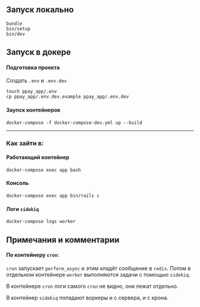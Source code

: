 ## Запуск локально

```
bundle
bin/setup
bin/dev
```

## Запуск в докере

#### Подготовка проекта

Создать `.env` и `.env.dev`

```
touch ppay_app/.env
cp ppay_app/.env.dev.example ppay_app/.env.dev
```

#### Заупск контейнеров

```
docker-compose -f docker-compose-dev.yml up --build
```

---

### Как зайти в:

#### Работающий контейнер

```
docker-compose exec app bash
```

#### Консоль

```
docker-compose exec app bin/rails c
```

#### Логи `sidekiq`

```
docker-compose logs worker
```


## Примечания и комментарии

#### По контейнеру `cron`:

`cron` запускает `perform_async` и этим кладёт сообщение в `redis`.
Потом в отдельном контейнере `worker` выполняются задачи с помощью `sidekiq`.

В контейнере `cron` логи самого `cron` не видно, они лежат отдельно.

В контейнер `sidekiq` попадают воркеры и с сервера, и с крона.
